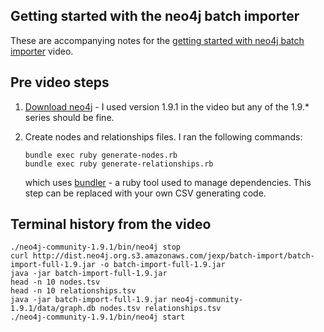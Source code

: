 ## Getting started with the neo4j batch importer

These are accompanying notes for the [getting started with neo4j batch importer](https://vimeo.com/71408668) video.

## Pre video steps

1. [Download neo4j](http://www.neo4j.org/download) - I used version 1.9.1 in the video but any of the 1.9.* series should be fine.
2. Create nodes and relationships files. I ran the following commands:
   
    ````
    bundle exec ruby generate-nodes.rb
    bundle exec ruby generate-relationships.rb    
    ````

    which uses [bundler](http://bundler.io/) - a ruby tool used to manage dependencies. This step can be replaced with your own CSV generating code.

## Terminal history from the video

    ./neo4j-community-1.9.1/bin/neo4j stop
    curl http://dist.neo4j.org.s3.amazonaws.com/jexp/batch-import/batch-import-full-1.9.jar -o batch-import-full-1.9.jar
    java -jar batch-import-full-1.9.jar
    head -n 10 nodes.tsv
    head -n 10 relationships.tsv
    java -jar batch-import-full-1.9.jar neo4j-community-1.9.1/data/graph.db nodes.tsv relationships.tsv
    ./neo4j-community-1.9.1/bin/neo4j start    